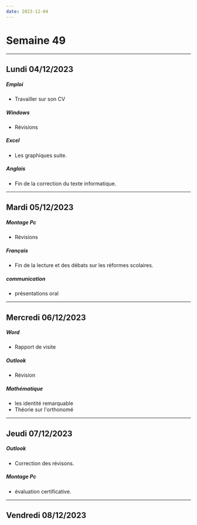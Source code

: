 ```yaml
---
date: 2023-12-04
---
```

# Semaine 49
---
## Lundi 04/12/2023
##### Emploi
- Travailler sur son CV
##### Windows
- Révisions
##### Excel
- Les graphiques suite.
##### Anglais
- Fin de la correction du texte informatique.

---

## Mardi 05/12/2023
##### Montage Pc 
- Révisions
##### Français
- Fin de la lecture et des débats sur les réformes scolaires.
##### communication
- présentations oral

---
## Mercredi 06/12/2023
##### Word 
- Rapport de visite
##### Outlook
- Révision 
##### Mathématique
- les identité remarquable
- Théorie sur l'orthonomé

---
## Jeudi 07/12/2023
##### Outlook
- Correction des révisons.
##### Montage Pc
- évaluation certificative. 

---

## Vendredi 08/12/2023

